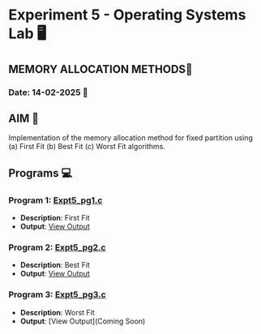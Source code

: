 # Experiment 5 - Operating Systems Lab 🖥️
## MEMORY ALLOCATION METHODS🐧
### Date: 14-02-2025 📅

## AIM 🎯
Implementation of the memory allocation method for fixed partition using (a) First Fit (b) Best Fit (c) Worst Fit algorithms.

## Programs 💻

### Program 1: [Expt5_pg1.c](https://github.com/iamkarthik2004/S4-OS-LAB-KTU-2025/blob/main/Expt5%20(14-02-2025)/Expt5_pg1.c)
- **Description**: First Fit
- **Output**: [View Output](https://github.com/iamkarthik2004/S4-OS-LAB-KTU-2025/blob/main/Expt5%20(14-02-2025)/Expt5_pg1.png)

### Program 2: [Expt5_pg2.c](https://github.com/iamkarthik2004/S4-OS-LAB-KTU-2025/blob/main/Expt5%20(14-02-2025)/Expt5_pg2.c)
- **Description**: Best Fit
-  **Output**: [View Output](https://github.com/iamkarthik2004/S4-OS-LAB-KTU-2025/blob/main/Expt5%20(14-02-2025)/Expt5_pg2.png)

### Program 3: [Expt5_pg3.c](http://github.com/iamkarthik2004/S4-OS-LAB-KTU-2025/blob/main/Expt5%20(14-02-2025)/Expt5_pg3.c)
- **Description**: Worst Fit
- **Output**: [View Output](Coming Soon)


